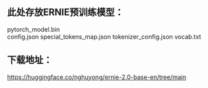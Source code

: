 ## 此处存放ERNIE预训练模型：  
pytorch_model.bin  
config.json
special_tokens_map.json
tokenizer_config.json
vocab.txt  

## 下载地址：  
https://huggingface.co/nghuyong/ernie-2.0-base-en/tree/main